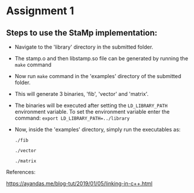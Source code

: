 # Assignment 1

## Steps to use the StaMp implementation:

- Navigate to the 'library' directory in the submitted folder.
- The stamp.o and then libstamp.so file can be generated by running the `make` command
- Now run `make` command in the 'examples' directory of the submitted folder.
- This will generate 3 binaries, 'fib', 'vector' and 'matrix'.
- The binaries will be executed after setting the ```LD_LIBRARY_PATH``` environment variable. To set the environment variable enter the command: ```export LD_LIBRARY_PATH=../library```
- Now, inside the 'examples' directory, simply run the executables as:

  ```./fib```

  ```./vector```

  ```./matrix```


References:

https://ayandas.me/blog-tut/2019/01/05/linking-in-c++.html
